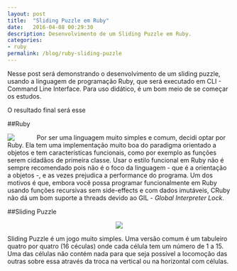 ```yaml
---
layout: post
title:  "Sliding Puzzle em Ruby"
date:   2016-04-08 00:29:30
description: Desenvolvimento de um Sliding Puzzle em Ruby.
categories:
- ruby
permalink: /blog/ruby-sliding-puzzle
---
```


Nesse post será demonstrando o desenvolvimento de um sliding puzzle, usando a linguagem de
programação Ruby, que será executado em CLI - Command Line Interface. Para uso didático, é um bom
meio de se começar os estudos.

O resultado final será esse

##Ruby

<img style="float: left; padding-right: 50px;" src="https://s-media-cache-ak0.pinimg.com/originals/e3/28/8b/e3288bdbdf2972ba29a5e6f86ab4755c.jpg">

Por ser uma linguagem muito simples e comum, decidi optar por Ruby. Ela tem uma implementação muito
boa do paradigma orientado a objetos e tem características funcionais, como por exemplo as funções
serem cidadãos de primeira classe. Usar o estilo funcional em Ruby não é sempre recomendado
pois não é o foco da linguagem - que é a orientação a objetos -, e as vezes prejudica a performance
do programa. Um dos motivos é que, embora você possa programar funcionalmente em Ruby usando funções
recursivas sem side-effects e com dados imutáveis, CRuby não dá um bom suporte a threads devido ao
GIL - *Global Interpreter Lock*.

##Sliding Puzzle

<center><img src="http://www.appsgalery.com/pictures/000/122/-uzzle-15--liding--uzzle-122141.png"></center>

Sliding Puzzle é um jogo muito simples. Uma versão comum é um tabuleiro quatro por quatro (16
céculas) onde cada célula tem um número de 1 a 15. Uma das células não contém nada para que seja
possível a locomoção das outras sobre essa através da troca na vertical ou na horizontal com
células.
